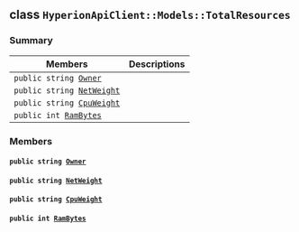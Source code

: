 ## class `HyperionApiClient::Models::TotalResources` 

### Summary

 Members                        | Descriptions                                
--------------------------------|---------------------------------------------
`public string `[`Owner`](#class_hyperion_api_client_1_1_models_1_1_total_resources_1a2bb39ac02455d05833c5f88b6ddc87ee) | 
`public string `[`NetWeight`](#class_hyperion_api_client_1_1_models_1_1_total_resources_1a9b8c1a998d5dd1e056c59810f6a2570e) | 
`public string `[`CpuWeight`](#class_hyperion_api_client_1_1_models_1_1_total_resources_1afea902f6543508f7e1f3e1631d25380b) | 
`public int `[`RamBytes`](#class_hyperion_api_client_1_1_models_1_1_total_resources_1a5945ba72cef2f366f6479c93ad420118) | 

### Members

#### `public string `[`Owner`](#class_hyperion_api_client_1_1_models_1_1_total_resources_1a2bb39ac02455d05833c5f88b6ddc87ee) 

#### `public string `[`NetWeight`](#class_hyperion_api_client_1_1_models_1_1_total_resources_1a9b8c1a998d5dd1e056c59810f6a2570e) 

#### `public string `[`CpuWeight`](#class_hyperion_api_client_1_1_models_1_1_total_resources_1afea902f6543508f7e1f3e1631d25380b) 

#### `public int `[`RamBytes`](#class_hyperion_api_client_1_1_models_1_1_total_resources_1a5945ba72cef2f366f6479c93ad420118) 

